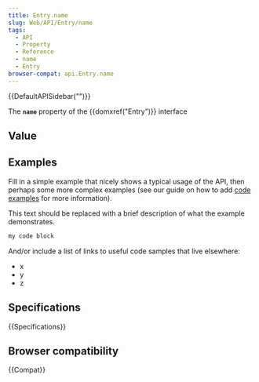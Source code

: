 ```yaml
---
title: Entry.name
slug: Web/API/Entry/name
tags:
  - API
  - Property
  - Reference
  - name
  - Entry
browser-compat: api.Entry.name
---
```

{{DefaultAPISidebar("")}}

The **`name`** property of the {{domxref("Entry")}} interface 

## Value



## Examples

Fill in a simple example that nicely shows a typical usage of the API, then perhaps some more complex examples (see our guide on how to add [code examples](/en-US/docs/MDN/Contribute/Structures/Code_examples) for more information).

This text should be replaced with a brief description of what the example demonstrates.

```js
my code block
```

And/or include a list of links to useful code samples that live elsewhere:

*   x
*   y
*   z

## Specifications

{{Specifications}}

## Browser compatibility

{{Compat}}


